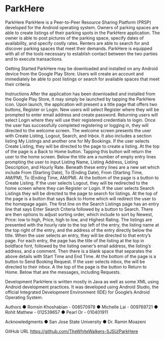 # ParkHere
ParkHere
ParkHere is a Peer-to-Peer Resource Sharing Platform (PRSP) developed for the Android operating system. Owners of parking spaces are able to create listings of their parking spots in the ParkHere application. The owner is able to post pictures of the parking space, specify dates of availability, and specify costly rates. Renters are able to search for and discover parking spaces that meet their demands. ParkHere is equipped with all of the tools necessary to establish contact between the two parties and to execute transactions. 

Getting Started
ParkHere may be downloaded and installed on any Android device from the Google Play Store. Users will create an account and immediately be able to post listings or search for available spaces that meet their criteria. 

Instructions
After the application has been downloaded and installed from the Google Play Store, it may simply be launched by tapping the ParkHere icon. Upon launch, the application will present a a title page that offers two buttons, Register or Login. New users will select Register where they will be prompted to enter email address and create password. Returning users will select Login where they will use their registered credentials to login. 
Once the user has successfully completed registering or logging in, they will directed to the welcome screen. The welcome screen presents the user with Create Listing, Logout, Search, and Inbox. It also includes a section listing My Listings and another one for My Bookings. 
If the user selects Create Listing, they will be directed to the page to create a listing. At the top of the page is a Back to Home button. Tapping this button will return the user to the home screen. Below the title are a number of empty entry lines prompting the user to input Listing Name, Listing Address, Listing Description, and Hourly Rate. Beneath these entry lines are a new set which include From (Starting Date), To (Ending Date), From (Starting Time, AM/PM), To (Ending Time, AM/PM). At the bottom of the page is a button to Create Listing.
If the user selects Logout, they will be redirected to the home screen where they can Register or Login.
If the user selects Search Listings they will be directed to the page to search for listings. At the top of the page is a button that says Back to Home which will redirect the user to the homepage again. The first line on the Search Listings page has an entry line that says Enter Search Criteria followed by a button to Search. There are then options to adjust sorting order, which include to sort by Newest, Price: low to high, Price, high to low, and Highest Rating. The listings are presented with the hourly rate to the top left of the entry, the listing name at the top right of the entry, and the address of the entry directly below the title. When the user selects an entry, they will be directed to that entry’s page. For each entry, the page has the title of the listing at the top in boldface font, followed by the listing owner’s email address, the listing’s address, and a comment. Then there is a blank space that separates the above details with Start Time and End Time. At the bottom of the page is a button to Send Booking Request. 
If the user selects inbox, the will be directed to their inbox. A the top of the page is the button to Return to Home. Below that are the messages, including Requests. 

Development
ParkHere is written mostly in Java as well as some XML using Android development practices. It was developed using Android Studio, the official Integrated Development Environment (IDE) for Google’s Android Operating System. 

Authors
●	Romsin Khoshabian - 008570978
●	Michelle Lai - 009769721
●	Rohit Mathew - 012539657
●	Pearl Or - 010401911

Acknowledgments
●	San Jose State University
●	Dr. Ramin Moazeni

GitHub URL
https://github.com/TheWhiteWalkers-SJSU/ParkHere


